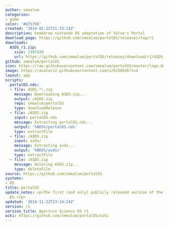 ```yaml
---
author: smealum
categories:
- game
color: '#675758'
created: '2014-02-21T21:33:14Z'
description: homebrew nintendo DS adaptation of Valve's Portal
download_page: https://github.com/smealum/portalDS/releases/tag/r1
downloads:
  ASDS_r1.zip:
    size: 1397420
    url: https://github.com/smealum/portalDS/releases/download/r1/ASDS_r1.zip
github: smealum/portalDS
icon: https://raw.githubusercontent.com/smealum/portalDS/master/logo.bmp
image: https://avatars2.githubusercontent.com/u/6338016?v=4
layout: app
scripts:
  portalDS.nds:
  - file: ASDS.*\.zip
    message: Downloading ASDS.zip...
    output: /ASDS.zip
    repo: smealum/portalDS
    type: downloadRelease
  - file: /ASDS.zip
    input: portalDS.nds
    message: Extracting portalDS.nds...
    output: '%NDS%/portalDS.nds'
    type: extractFile
  - file: /ASDS.zip
    input: asds/
    message: Extracting asds...
    output: '%NDS%/asds/'
    type: extractFile
  - file: /ASDS.zip
    message: Deleting ASDS.zip...
    type: deleteFile
source: https://github.com/smealum/portalDS
systems:
- DS
title: portalDS
update_notes: <p>The first (and only) publicly released version of the Aperture Science
  DS.</p>
updated: '2019-11-23T23:14:24Z'
version: r1
version_title: Aperture Science DS r1
wiki: https://github.com/smealum/portalDS/wiki
---
```

